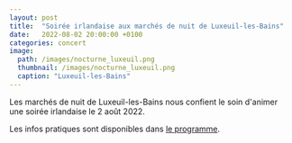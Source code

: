 ```yaml
---
layout: post
title:  "Soirée irlandaise aux marchés de nuit de Luxeuil-les-Bains"
date:   2022-08-02 20:00:00 +0100
categories: concert
image: 
  path: /images/nocturne_luxeuil.png
  thumbnail: /images/nocturne_luxeuil.png
  caption: "Luxeuil-les-Bains"
---
```


Les marchés de nuit de Luxeuil-les-Bains nous confient le soin d'animer une soirée irlandaise le 2 août 2022. 

Les infos pratiques sont disponibles dans [le programme](https://www.luxeuil-vosges-sud.fr/sites/default/files/programme_marches_de_nuit_2_0.pdf).
